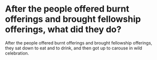 # After the people offered burnt offerings and brought fellowship offerings, what did they do?

After the people offered burnt offerings and brought fellowship offerings, they sat down to eat and to drink, and then got up to carouse in wild celebration.
